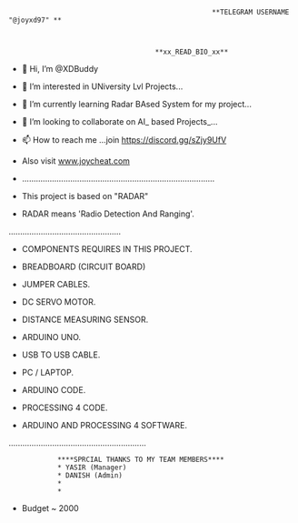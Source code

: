 
                                           
                                           
                                                      **TELEGRAM USERNAME "@joyxd97" **



                                        **xx_READ_BIO_xx**



- 👋 Hi, I’m @XDBuddy
- 👀 I’m interested in UNiversity Lvl Projects...
- 🌱 I’m currently learning Radar BAsed System for my project...
- 💞️ I’m looking to collaborate on AI_ based Projects_...
- 📫 How to reach me ...join https://discord.gg/sZjy9UfV   
- Also visit www.joycheat.com
- ....................................................................................








- This project is based on "RADAR"
- RADAR means 'Radio Detection And Ranging'.



.................................................



- COMPONENTS REQUIRES IN THIS PROJECT.

- BREADBOARD (CIRCUIT BOARD)

- JUMPER CABLES.

- DC SERVO MOTOR.

- DISTANCE MEASURING SENSOR.

- ARDUINO UNO.

- USB TO USB CABLE.

- PC / LAPTOP.

- ARDUINO CODE.

- PROCESSING 4 CODE.

- ARDUINO AND PROCESSING 4 SOFTWARE.


............................................................
                
                
                
                ****SPRCIAL THANKS TO MY TEAM MEMBERS****
                * YASIR (Manager)
                * DANISH (Admin)
                * 
                *




* Budget ~ 2000


<!---
XDBuddy/joyxd97 is a ✨ special ✨ repository because its `README.md` (this file) appears on your GitHub profile.
You can click the Preview link to take a look at your changes.
--->
